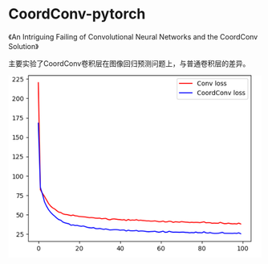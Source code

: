 # CoordConv-pytorch
《An Intriguing Failing of Convolutional Neural Networks and the CoordConv Solution》

  主要实验了CoordConv卷积层在图像回归预测问题上，与普通卷积层的差异。

![image](https://github.com/hjimce/CoordConv-pytorch/raw/master/loss/1.png)



